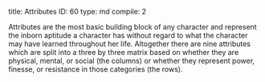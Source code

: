 title:          Attributes
ID:             60
type:           md
compile:        2


Attributes are the most basic building block of any character and represent the inborn aptitude a character has without regard to what the character may have learned throughout her life. Altogether there are nine attributes which are split into a three by three matrix based on whether they are physical, mental, or social (the columns) or whether they represent power, finesse, or resistance in those categories (the rows).